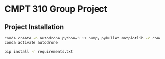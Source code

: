 # CMPT 310 Group Project

## Project Installation

```zsh
conda create -n autodrone python=3.11 numpy pybullet matplotlib -c conda-forge
conda activate autodrone
```

```zsh
pip install -r requirements.txt
```
